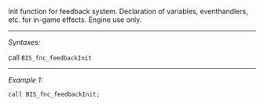 Init function for feedback system. Declaration of variables, eventhandlers, etc. for in-game effects. Engine use only.


---
*Syntaxes:*

call `BIS_fnc_feedbackInit`

---
*Example 1:*

```sqf
call BIS_fnc_feedbackInit;
```